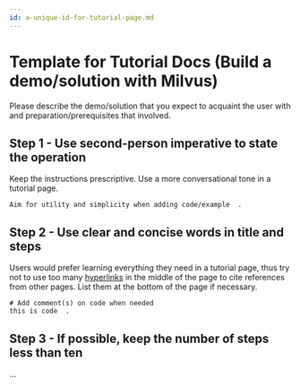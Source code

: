 ```yaml
---
id: a-unique-id-for-tutorial-page.md
---
```


# Template for Tutorial Docs (Build a demo/solution with Milvus)

Please describe the demo/solution that you expect to acquaint the user with and preparation/prerequisites that involved.

## Step 1 - Use second-person imperative to state the operation

Keep the instructions prescriptive. Use a more conversational tone in a tutorial page.

```
Aim for utility and simplicity when adding code/example  .
```

 

## Step 2 - Use clear and concise words in title and steps

Users would prefer learning everything they need in a tutorial page, thus try not to use too many [hyperlinks](the-url-of-the-page) in the middle of the page to cite references from other pages. List them at the bottom of the page if necessary. 

```
# Add comment(s) on code when needed
this is code  .
```



## Step 3 - If possible, keep the number of steps less than ten

...

